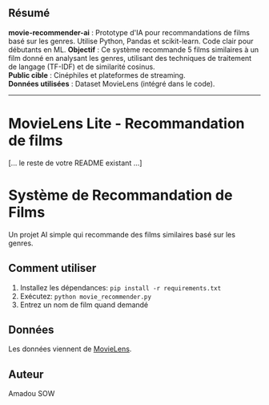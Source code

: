 ## Résumé  
**movie-recommender-ai** : Prototype d'IA pour recommandations de films basé sur les genres. Utilise Python, Pandas et scikit-learn. Code clair pour débutants en ML. 
**Objectif** : Ce système recommande 5 films similaires à un film donné en analysant les genres, utilisant des techniques de traitement de langage (TF-IDF) et de similarité cosinus.  
**Public cible** : Cinéphiles et plateformes de streaming.  
**Données utilisées** : Dataset MovieLens (intégré dans le code).  

---

# MovieLens Lite - Recommandation de films  
[... le reste de votre README existant ...]  
# Système de Recommandation de Films

Un projet AI simple qui recommande des films similaires basé sur les genres.

## Comment utiliser
1. Installez les dépendances: `pip install -r requirements.txt`
2. Exécutez: `python movie_recommender.py`
3. Entrez un nom de film quand demandé

## Données
Les données viennent de [MovieLens](https://grouplens.org/datasets/movielens/).

## Auteur
Amadou SOW
